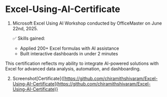 # Excel-Using-AI-Certificate

1. Microsoft Excel Using AI Workshop conducted by OfficeMaster on June 22nd, 2025.

     ✅ Skills gained:
     -  Applied 200+ Excel formulas with AI assistance
     -  Built interactive dashboards in under 2 minutes

This certification reflects my ability to integrate AI-powered solutions with Excel for advanced data analysis, automation, and dashboarding.

2. Screenshot[Certificate]{[https://github.com/chiramithshivaram/Excel-Using-AI-Certificate](https://github.com/chiramithshivaram/Excel-Using-AI-Certificate)}

